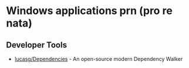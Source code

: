 Windows applications prn (pro re nata)
======================================

Developer Tools
---------------

* [lucasg/Dependencies](https://github.com/lucasg/Dependencies) - An open-source modern Dependency Walker
